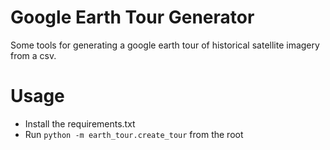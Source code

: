 # Google Earth Tour Generator

Some tools for generating a google earth tour of historical satellite imagery from a csv.


# Usage

* Install the requirements.txt
* Run `python -m earth_tour.create_tour` from the root


